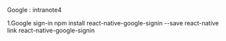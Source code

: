 Google : intranote4

1.Google sign-in
    npm install react-native-google-signin --save
    react-native link react-native-google-signin
